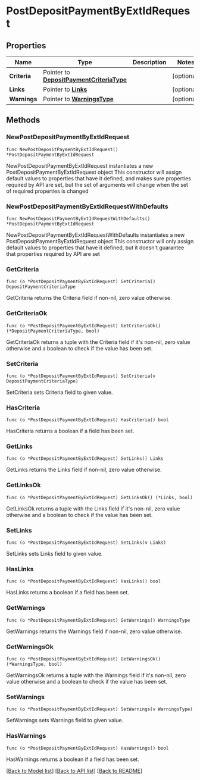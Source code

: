 # PostDepositPaymentByExtIdRequest

## Properties

Name | Type | Description | Notes
------------ | ------------- | ------------- | -------------
**Criteria** | Pointer to [**DepositPaymentCriteriaType**](DepositPaymentCriteriaType.md) |  | [optional] 
**Links** | Pointer to [**Links**](Links.md) |  | [optional] 
**Warnings** | Pointer to [**WarningsType**](WarningsType.md) |  | [optional] 

## Methods

### NewPostDepositPaymentByExtIdRequest

`func NewPostDepositPaymentByExtIdRequest() *PostDepositPaymentByExtIdRequest`

NewPostDepositPaymentByExtIdRequest instantiates a new PostDepositPaymentByExtIdRequest object
This constructor will assign default values to properties that have it defined,
and makes sure properties required by API are set, but the set of arguments
will change when the set of required properties is changed

### NewPostDepositPaymentByExtIdRequestWithDefaults

`func NewPostDepositPaymentByExtIdRequestWithDefaults() *PostDepositPaymentByExtIdRequest`

NewPostDepositPaymentByExtIdRequestWithDefaults instantiates a new PostDepositPaymentByExtIdRequest object
This constructor will only assign default values to properties that have it defined,
but it doesn't guarantee that properties required by API are set

### GetCriteria

`func (o *PostDepositPaymentByExtIdRequest) GetCriteria() DepositPaymentCriteriaType`

GetCriteria returns the Criteria field if non-nil, zero value otherwise.

### GetCriteriaOk

`func (o *PostDepositPaymentByExtIdRequest) GetCriteriaOk() (*DepositPaymentCriteriaType, bool)`

GetCriteriaOk returns a tuple with the Criteria field if it's non-nil, zero value otherwise
and a boolean to check if the value has been set.

### SetCriteria

`func (o *PostDepositPaymentByExtIdRequest) SetCriteria(v DepositPaymentCriteriaType)`

SetCriteria sets Criteria field to given value.

### HasCriteria

`func (o *PostDepositPaymentByExtIdRequest) HasCriteria() bool`

HasCriteria returns a boolean if a field has been set.

### GetLinks

`func (o *PostDepositPaymentByExtIdRequest) GetLinks() Links`

GetLinks returns the Links field if non-nil, zero value otherwise.

### GetLinksOk

`func (o *PostDepositPaymentByExtIdRequest) GetLinksOk() (*Links, bool)`

GetLinksOk returns a tuple with the Links field if it's non-nil, zero value otherwise
and a boolean to check if the value has been set.

### SetLinks

`func (o *PostDepositPaymentByExtIdRequest) SetLinks(v Links)`

SetLinks sets Links field to given value.

### HasLinks

`func (o *PostDepositPaymentByExtIdRequest) HasLinks() bool`

HasLinks returns a boolean if a field has been set.

### GetWarnings

`func (o *PostDepositPaymentByExtIdRequest) GetWarnings() WarningsType`

GetWarnings returns the Warnings field if non-nil, zero value otherwise.

### GetWarningsOk

`func (o *PostDepositPaymentByExtIdRequest) GetWarningsOk() (*WarningsType, bool)`

GetWarningsOk returns a tuple with the Warnings field if it's non-nil, zero value otherwise
and a boolean to check if the value has been set.

### SetWarnings

`func (o *PostDepositPaymentByExtIdRequest) SetWarnings(v WarningsType)`

SetWarnings sets Warnings field to given value.

### HasWarnings

`func (o *PostDepositPaymentByExtIdRequest) HasWarnings() bool`

HasWarnings returns a boolean if a field has been set.


[[Back to Model list]](../README.md#documentation-for-models) [[Back to API list]](../README.md#documentation-for-api-endpoints) [[Back to README]](../README.md)


